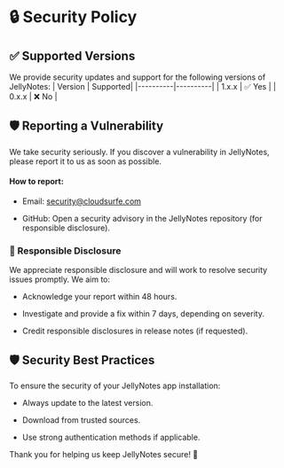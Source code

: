 # 🔒 Security Policy

## ✅ Supported Versions

We provide security updates and support for the following versions of JellyNotes:
| Version  | Supported|
|----------|----------|
| 1.x.x    | ✅ Yes   | 
| 0.x.x    | ❌ No    | 

## 🛡️ Reporting a Vulnerability

We take security seriously. If you discover a vulnerability in JellyNotes, please report it to us as soon as possible.

#### How to report:
- Email: security@cloudsurfe.com

- GitHub: Open a security advisory in the JellyNotes repository (for responsible disclosure).

### 🔐 Responsible Disclosure

We appreciate responsible disclosure and will work to resolve security issues promptly. We aim to:

- Acknowledge your report within 48 hours.

- Investigate and provide a fix within 7 days, depending on severity.

- Credit responsible disclosures in release notes (if requested).

## 🛡️ Security Best Practices

To ensure the security of your JellyNotes app installation:

- Always update to the latest version.

- Download from trusted sources.

- Use strong authentication methods if applicable.

Thank you for helping us keep JellyNotes secure! 🚀

